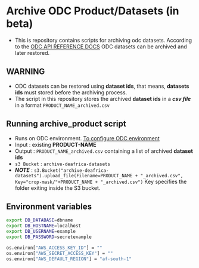 # Archive ODC Product/Datasets (in beta)

- This is repository contains scripts for archiving odc datasets. According to the 
[ODC API REFERENCE DOCS](https://datacube-core.readthedocs.io/en/latest/api/indexed-data/dataset-querying.html) ODC datasets can be archived and later restored.

## WARNING
 - ODC datasets can be restored using **dataset ids**, that means, **datasets ids** must stored before the archiving process.
 - The script in this repository stores the archived **dataset ids** in a ***csv  file*** in a format `PRODUCT_NAME_archived.csv`


## Running archive_product script
 - Runs on ODC environment. [To configure ODC environment](https://datacube-core.readthedocs.io/en/latest/installation/setup/ubuntu.html#)
 - Input : existing **PRODUCT-NAME**
 - Output : `PRODUCT_NAME_archived.csv` containing a list of archived **dataset ids**
 - `s3 Bucket` : `archive-deafrica-datasets`
 - ***NOTE*** : `s3.Bucket("archive-deafrica-datasets").upload_file(Filename=PRODUCT_NAME + "_archived.csv", Key="crop-mask/"+PRODUCT_NAME + "_archived.csv")` Key specifies the folder exiting inside the S3 bucket.

## Environment variables
``` bash
export DB_DATABASE=dbname
export DB_HOSTNAME=localhost
export DB_USERNAME=example
export DB_PASSWORD=secretexample

os.environ["AWS_ACCESS_KEY_ID"] = ""
os.environ["AWS_SECRET_ACCESS_KEY"] = ""
os.environ["AWS_DEFAULT_REGION"] = "af-south-1"
```